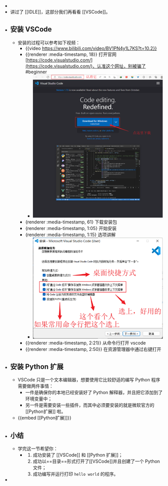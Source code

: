 -
- 讲过了 [[IDLE]]，这部分我们再看看 [[VSCode]]。
- ## 安装 VSCode
	- 安装的过程可以参考如下视频：
		- {{video https://www.bilibili.com/video/BV1PN4y1L7KS?t=10.2}}
		- {{renderer :media-timestamp, 18}} 打开官网 [https://code.visualstudio.com/](https://code.visualstudio.com/)，认准这个网址，别被骗了 #beginner
			- ![打开官网并下载安装包](../assets/image_1670153299628_0.png)
		- {renderer :media-timestamp, 61} 下载安装包
		- {renderer :media-timestamp, 1:05} 开始安装
		- {renderer :media-timestamp, 1:15} 选项讲解
			- ![安装选项](../assets/image_1670153507443_0.png)
		- {{renderer :media-timestamp, 2:21}} 从命令行打开 vscode
		- {{renderer :media-timestamp, 2:50}} 在资源管理器中通过右键打开
- ## 安装 Python 扩展
	- VSCode 只是一个文本编辑器，想要使用它比较舒适的编写 Python 程序需要做两件事情：
		- 一件是确保你的本地已经安装好了 Python 解释器，并且把它添加到了环境变量中；
		- 另一件是需要安装一些插件，而其中必须要安装的就是微软官方的 [[Python扩展]] 啦。
	- {{embed [[Python扩展]]}}
- ## 小结
	- 学完这一节希望你：
		- 1. 成功安装了 [[VSCode]] 和 [[Python 扩展]]；
		  2. 成功以==目录==形式打开了[[VSCode]]并且创建了一个 Python 文件；
		  3. 成功编写并运行打印 `hello world` 的程序。
-
